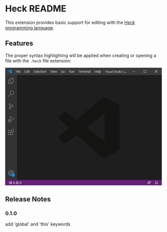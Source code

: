 # Heck README

This extension provides basic support for editing with the [Heck programming language](https://heck-lang.github.io).

## Features

The proper syntax highlighting will be applied when creating or opening a file with the `.heck` file extension:

![Syntax Highlighting](images/demo.gif)

## Release Notes

### 0.1.0

add 'global' and 'this' keywords
